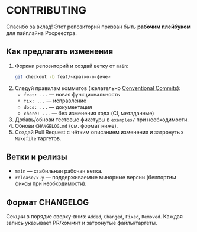 # CONTRIBUTING

Спасибо за вклад! Этот репозиторий призван быть **рабочим плейбуком** для пайплайна Росреестра.

## Как предлагать изменения

1. Форкни репозиторий и создай ветку от `main`:
   ```bash
   git checkout -b feat/<кратко-о-фиче>
   ```
2. Следуй правилам коммитов (желательно [Conventional Commits](https://www.conventionalcommits.org/)):
   - `feat: ...` — новая функциональность
   - `fix: ...` — исправление
   - `docs: ...` — документация
   - `chore: ...` — без изменения кода (CI, метаданные)
3. Добавь/обнови тестовые фикстуры в `examples/` при необходимости.
4. Обнови `CHANGELOG.md` (см. формат ниже).
5. Создай Pull Request с чётким описанием изменения и затронутых `Makefile` таргетов.

## Ветки и релизы

- `main` — стабильная рабочая ветка.
- `release/x.y` — поддерживаемые минорные версии (бекпортим фиксы при необходимости).

## Формат CHANGELOG

Секции в порядке сверху-вниз: `Added`, `Changed`, `Fixed`, `Removed`.
Каждая запись указывает PR/коммит и затронутые файлы/таргеты.